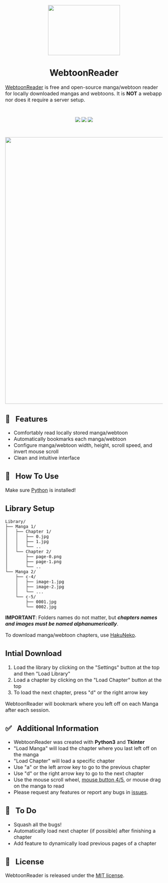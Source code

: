 <p align="center"><img src="https://i.imgur.com/LTBllUG.png" width="230" height="160"/></p>

<h1 align="center">WebtoonReader</h1>

<font size="3"><a href="https://github.com/Aeonss/WebtoonReader/releases/latest/">WebtoonReader</a> is free and open-source manga/webtoon reader for locally downloaded mangas and webtoons. It is **NOT** a webapp nor does it require a server setup.</font>

<br>
<p align="center">
<a href="https://github.com/Aeonss/WebtoonReader/releases/latest/"><img src="https://img.shields.io/github/v/release/Aeonss/WebtoonReader?style=for-the-badge&label=%20%F0%9F%93%A3%20Latest%20release&color=778beb&labelColor=2f3542"/></a>
<img src="https://img.shields.io/github/stars/Aeonss/WebtoonReader?style=for-the-badge&label=%E2%AD%90%20Stars&color=786fa6&labelColor=2f3542"/>
<img src="https://img.shields.io/github/downloads/Aeonss/WebtoonReader/total.svg?style=for-the-badge&label=%E2%AC%87%EF%B8%8FDownloads&color=4b6584&labelColor=2f3542"/>
</p>

<br>
<p align="center"><img src="https://i.imgur.com/h5Mh2mz.png" width="735" height="850"/></p>


<font size="3">

## 🚀 &nbsp; Features
* Comfortably read locally stored manga/webtoon
* Automatically bookmarks each manga/webtoon
* Configure manga/webtoon width, height, scroll speed, and invert mouse scroll
* Clean and intuitive interface

## 📝 &nbsp; How To Use
    
Make sure [Python](https://www.python.org/downloads/) is installed!

<h2>Library Setup</h2>

```
Library/
├── Manga 1/
│   ├── Chapter 1/
│   │   ├── 0.jpg
│   │   ├── 1.jpg
│   │   └── ..
│   └── Chapter 2/
│       ├── page-0.png
│       ├── page-1.png
│       └── ..
└── Manga 2/
    ├── c-4/
    │   ├── image-1.jpg
    │   ├── image-2.jpg
    │   └── ...
    └── c-5/
        ├── 0001.jpg
        └── 0002.jpg
```

**IMPORTANT**: Folders names do not matter, but ***chapters names and images must be named alphanumerically***.

To download manga/webtoon chapters, use [HakuNeko](https://hakuneko.download/).


<h2>Intial Download</h2>
<ol>
<li>Load the library by clicking on the "Settings" button at the top and then "Load Library"</li>
<li>Load a chapter by clicking on the "Load Chapter" button at the top</li>
<li>To load the next chapter, press "d" or the right arrow key</li>
</ol>

WebtoonReader will bookmark where you left off on each Manga after each session.



## ✅ &nbsp; Additional Information
* WebtoonReader was created with **Python3** and **Tkinter**
* "Load Manga" will load the chapter where you last left off on the manga
* "Load Chapter" will load a specific chapter
* Use "a" or the left arrow key to go to the previous chapter
* Use "d" or the right arrow key to go to the next chapter
* Use the mouse scroll wheel, [mouse button 4/5](https://qph.cf2.quoracdn.net/main-qimg-830f83b6de3be2c19c961a05b6e50d57), or mouse drag on the manga to read
* Please request any features or report any bugs in [issues](https://github.com/Aeonss/WebtoonReader/issues).

## 🤖 &nbsp; To Do
* Squash all the bugs!
* Automatically load next chapter (if possible) after finishing a chapter
* Add feature to dynamically load previous pages of a chapter

## 📘 &nbsp; License
WebtoonReader is released under the [MIT license](https://github.com/Aeonss/WebtoonReader/blob/master/LICENSE.md).

</font>